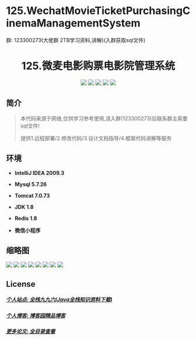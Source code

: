 # 125.WechatMovieTicketPurchasingCinemaManagementSystem

<p>群: 123300273(大佬群 2TB学习资料,讲解)(入群获取sql文件)</p>

<p><h1 align="center">125.微麦电影购票电影院管理系统</h1></p>


<p align="center">
	<img src="https://img.shields.io/badge/jdk-1.8-orange.svg"/>
    <img src="https://img.shields.io/badge/springBoot-5.x-lightgrey.svg"/>
    <img src="https://img.shields.io/badge/vue-3.x-blue.svg"/>
    <img src="https://img.shields.io/badge/mysql-5.x-yellow.svg"/>
    <img src="https://img.shields.io/badge/微信小程序-5.x-yellow.svg"/>
</p>

## 简介


> 本代码来源于网络,仅供学习参考使用,请入群(123300273)后联系群主索要sql文件!
>
> 提供1.远程部署/2.修改代码/3.设计文档指导/4.框架代码讲解等服务




## 环境

- <b>IntelliJ IDEA 2009.3</b>

- <b>Mysql 5.7.26</b>

- <b>Tomcat 7.0.73</b>

- <b>JDK 1.8</b>

- <b>Redis 1.8</b>

- <b>微信小程序</b>


## 缩略图

![](https://img2022.cnblogs.com/blog/588112/202206/588112-20220619105123431-76464765.png)
![](https://img2022.cnblogs.com/blog/588112/202206/588112-20220619105129142-423798617.png)
![](https://img2022.cnblogs.com/blog/588112/202206/588112-20220619105133859-1838822405.png)
![](https://img2022.cnblogs.com/blog/588112/202206/588112-20220619105139390-1974632882.png)
![](https://img2022.cnblogs.com/blog/588112/202206/588112-20220619105143531-1878853436.png)
![](https://img2022.cnblogs.com/blog/588112/202206/588112-20220619105147585-147483166.png)
![](https://img2022.cnblogs.com/blog/588112/202206/588112-20220619105147585-147483166.png)
![](https://img2022.cnblogs.com/blog/588112/202206/588112-20220619105152431-922507164.png)



## License

##### [个人站点: 全栈九九六(Java全栈知识资料下载)](https://www.blog996.com/)
##### [个人博客: 博客园精品博客](https://www.cnblogs.com/yysbolg/)
##### [更多论文: 全目录查看](https://www.blog996.com/md/2021-09-22-1632317852192.html)



